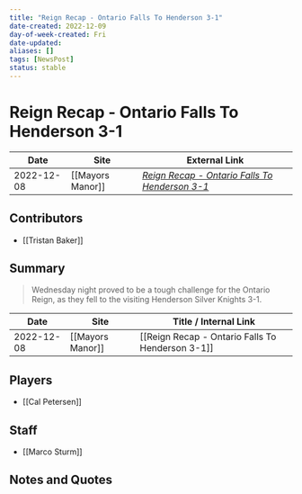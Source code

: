 ```yaml
---
title: "Reign Recap - Ontario Falls To Henderson 3-1"
date-created: 2022-12-09
day-of-week-created: Fri
date-updated: 
aliases: []
tags: [NewsPost]
status: stable
---
```


# Reign Recap - Ontario Falls To Henderson 3-1

| Date       | Site             | External Link                                                                                                                 |
| ---------- | ---------------- | ----------------------------------------------------------------------------------------------------------------------------- |
| 2022-12-08 | [[Mayors Manor]] | [*Reign Recap - Ontario Falls To Henderson 3-1*](https://mayorsmanor.com/2022/12/reign-recap-ontario-falls-to-henderson-3-1/) |

## Contributors
- [[Tristan Baker]]

## Summary
> Wednesday night proved to be a tough challenge for the Ontario Reign, as they fell to the visiting Henderson Silver Knights 3-1.

| Date       | Site             | Title / Internal Link                            |
| ---------- | ---------------- | ------------------------------------------------ |
| 2022-12-08 | [[Mayors Manor]] | [[Reign Recap - Ontario Falls To Henderson 3-1]] |

## Players
- [[Cal Petersen]]

## Staff
- [[Marco Sturm]]

## Notes and Quotes
> 


